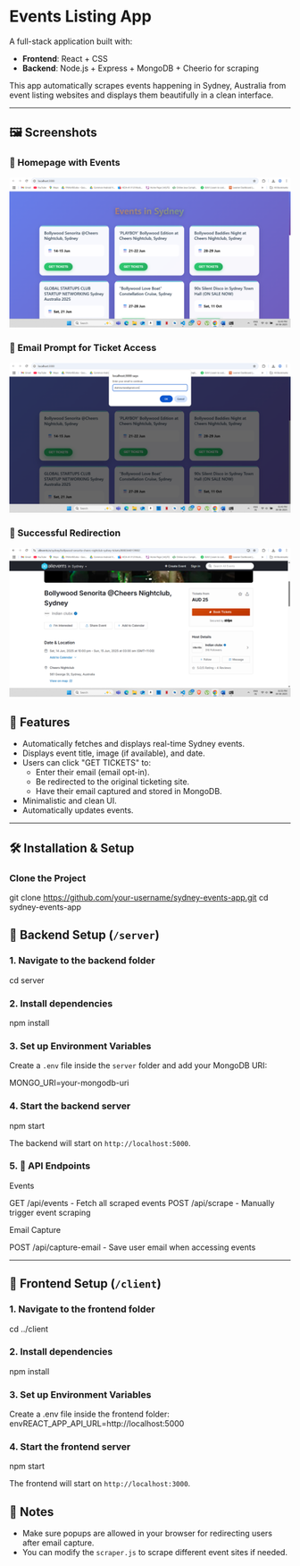 # Events Listing App

A full-stack application built with:

- **Frontend**: React + CSS 
- **Backend**: Node.js + Express + MongoDB + Cheerio for scraping

This app automatically scrapes events happening in Sydney, Australia from event listing websites and displays them beautifully in a clean interface.

---


## 🖼️ Screenshots

### 🎯 Homepage with Events
![Homepage](./client/public/screenshots/homepage.png)
### 📩 Email Prompt for Ticket Access
![Prompt Popup](./client/public/screenshots/prompt.png)
### 🔗 Successful Redirection
![Redirection](./client/public/screenshots/redirect.png)


## 🌟 Features

- Automatically fetches and displays real-time Sydney events.
- Displays event title, image (if available), and date.
- Users can click "GET TICKETS" to:
  - Enter their email (email opt-in).
  - Be redirected to the original ticketing site.
  - Have their email captured and stored in MongoDB.
- Minimalistic and clean UI.
- Automatically updates events.

---

## 🛠 Installation & Setup

### Clone the Project

git clone https://github.com/your-username/sydney-events-app.git
cd sydney-events-app


## 🔧 Backend Setup (`/server`)

### 1. Navigate to the backend folder

cd server


### 2. Install dependencies

npm install

### 3. Set up Environment Variables

Create a `.env` file inside the `server` folder and add your MongoDB URI:

MONGO_URI=your-mongodb-uri


### 4. Start the backend server

npm start

The backend will start on `http://localhost:5000`.

### 5. 🔗 API Endpoints

Events

GET /api/events - Fetch all scraped events
POST /api/scrape - Manually trigger event scraping

Email Capture

POST /api/capture-email - Save user email when accessing events

---

## 🎨 Frontend Setup (`/client`)

### 1. Navigate to the frontend folder

cd ../client

### 2. Install dependencies

npm install

### 3. Set up Environment Variables
Create a .env file inside the frontend folder:
envREACT_APP_API_URL=http://localhost:5000

### 4. Start the frontend server

npm start

The frontend will start on `http://localhost:3000`.


## 📝 Notes

- Make sure popups are allowed in your browser for redirecting users after email capture.
- You can modify the `scraper.js` to scrape different event sites if needed.


